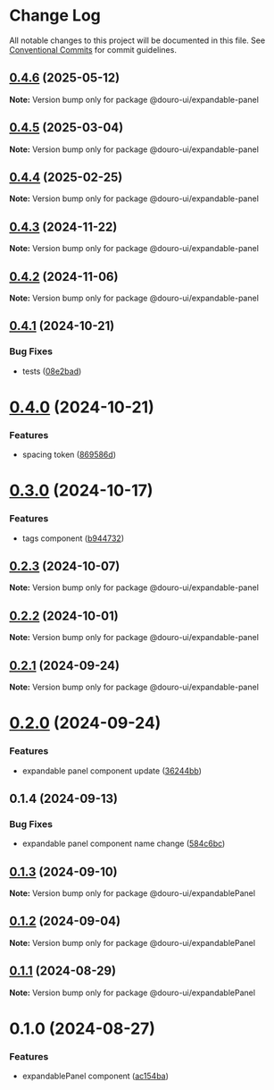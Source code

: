 # Change Log

All notable changes to this project will be documented in this file.
See [Conventional Commits](https://conventionalcommits.org) for commit guidelines.

## [0.4.6](https://github.com/Douro-ui/design-system/compare/@douro-ui/expandable-panel@0.4.5...@douro-ui/expandable-panel@0.4.6) (2025-05-12)

**Note:** Version bump only for package @douro-ui/expandable-panel

## [0.4.5](https://github.com/Douro-ui/design-system/compare/@douro-ui/expandable-panel@0.4.4...@douro-ui/expandable-panel@0.4.5) (2025-03-04)

**Note:** Version bump only for package @douro-ui/expandable-panel

## [0.4.4](https://github.com/Douro-ui/design-system/compare/@douro-ui/expandable-panel@0.4.3...@douro-ui/expandable-panel@0.4.4) (2025-02-25)

**Note:** Version bump only for package @douro-ui/expandable-panel

## [0.4.3](https://github.com/Douro-ui/design-system/compare/@douro-ui/expandable-panel@0.4.2...@douro-ui/expandable-panel@0.4.3) (2024-11-22)

**Note:** Version bump only for package @douro-ui/expandable-panel

## [0.4.2](https://github.com/Douro-ui/design-system/compare/@douro-ui/expandable-panel@0.4.1...@douro-ui/expandable-panel@0.4.2) (2024-11-06)

**Note:** Version bump only for package @douro-ui/expandable-panel

## [0.4.1](https://github.com/Douro-ui/design-system/compare/@douro-ui/expandable-panel@0.4.0...@douro-ui/expandable-panel@0.4.1) (2024-10-21)

### Bug Fixes

- tests ([08e2bad](https://github.com/Douro-ui/design-system/commit/08e2bad07fcebdf8f765123b5d145ed8b3b44fc7))

# [0.4.0](https://github.com/Douro-ui/design-system/compare/@douro-ui/expandable-panel@0.3.0...@douro-ui/expandable-panel@0.4.0) (2024-10-21)

### Features

- spacing token ([869586d](https://github.com/Douro-ui/design-system/commit/869586df82969e3f1b698932d1cbf8524ec1ecad))

# [0.3.0](https://github.com/Douro-ui/design-system/compare/@douro-ui/expandable-panel@0.2.3...@douro-ui/expandable-panel@0.3.0) (2024-10-17)

### Features

- tags component ([b944732](https://github.com/Douro-ui/design-system/commit/b94473268f73083163d6d756194f7e317d97abfc))

## [0.2.3](https://github.com/Douro-ui/design-system/compare/@douro-ui/expandable-panel@0.2.2...@douro-ui/expandable-panel@0.2.3) (2024-10-07)

**Note:** Version bump only for package @douro-ui/expandable-panel

## [0.2.2](https://github.com/Douro-ui/design-system/compare/@douro-ui/expandable-panel@0.2.1...@douro-ui/expandable-panel@0.2.2) (2024-10-01)

**Note:** Version bump only for package @douro-ui/expandable-panel

## [0.2.1](https://github.com/Douro-ui/design-system/compare/@douro-ui/expandable-panel@0.2.0...@douro-ui/expandable-panel@0.2.1) (2024-09-24)

**Note:** Version bump only for package @douro-ui/expandable-panel

# [0.2.0](https://github.com/Douro-ui/design-system/compare/@douro-ui/expandable-panel@0.1.4...@douro-ui/expandable-panel@0.2.0) (2024-09-24)

### Features

- expandable panel component update ([36244bb](https://github.com/Douro-ui/design-system/commit/36244bb5418e77755752f006d17fc1297d43566c))

## 0.1.4 (2024-09-13)

### Bug Fixes

- expandable panel component name change ([584c6bc](https://github.com/Douro-ui/design-system/commit/584c6bccfb927c3088ed8b4bdcae1ec3e6f7cc9c))

## [0.1.3](https://github.com/Douro-ui/design-system/compare/@douro-ui/expandablePanel@0.1.2...@douro-ui/expandablePanel@0.1.3) (2024-09-10)

**Note:** Version bump only for package @douro-ui/expandablePanel

## [0.1.2](https://github.com/Douro-ui/design-system/compare/@douro-ui/expandablePanel@0.1.1...@douro-ui/expandablePanel@0.1.2) (2024-09-04)

**Note:** Version bump only for package @douro-ui/expandablePanel

## [0.1.1](https://github.com/Douro-ui/design-system/compare/@douro-ui/expandablePanel@0.1.0...@douro-ui/expandablePanel@0.1.1) (2024-08-29)

**Note:** Version bump only for package @douro-ui/expandablePanel

# 0.1.0 (2024-08-27)

### Features

- expandablePanel component ([ac154ba](https://github.com/Douro-ui/design-system/commit/ac154ba81b583264fbfce612e4a98f77cdff0711))
